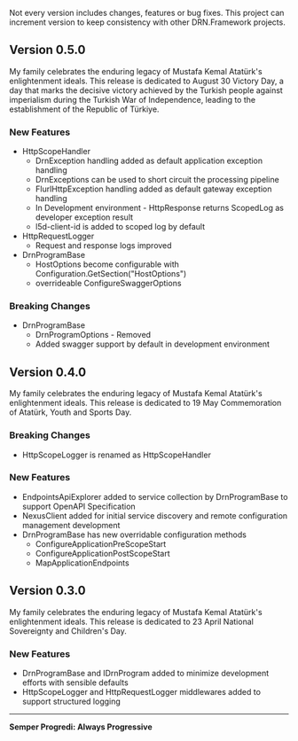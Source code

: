 Not every version includes changes, features or bug fixes. This project can increment version to keep consistency with other DRN.Framework projects.  

## Version 0.5.0

My family celebrates the enduring legacy of Mustafa Kemal Atatürk's enlightenment ideals. This release is dedicated to August 30 Victory Day, a day that marks the decisive victory achieved by the Turkish people against imperialism during the Turkish War of Independence, leading to the establishment of the Republic of Türkiye.

### New Features

* HttpScopeHandler
  * DrnException handling added as default application exception handling
  * DrnExceptions can be used to short circuit the processing pipeline
  * FlurlHttpException handling added as default gateway exception handling
  * In Development environment - HttpResponse returns ScopedLog as developer exception result
  * l5d-client-id is added to scoped log by default
* HttpRequestLogger
  * Request and response logs improved
* DrnProgramBase 
  * HostOptions become configurable with Configuration.GetSection("HostOptions")
  * overrideable ConfigureSwaggerOptions

### Breaking Changes

* DrnProgramBase
  * DrnProgramOptions - Removed
  * Added swagger support by default in development environment

## Version 0.4.0

My family celebrates the enduring legacy of Mustafa Kemal Atatürk's enlightenment ideals. This release is dedicated to 19 May Commemoration of Atatürk, Youth and Sports Day.

### Breaking Changes

* HttpScopeLogger is renamed as HttpScopeHandler

### New Features

* EndpointsApiExplorer added to service collection by DrnProgramBase to support OpenAPI Specification
* NexusClient added for initial service discovery and remote configuration management development
* DrnProgramBase has new overridable configuration methods
  * ConfigureApplicationPreScopeStart
  * ConfigureApplicationPostScopeStart
  * MapApplicationEndpoints

## Version 0.3.0

My family celebrates the enduring legacy of Mustafa Kemal Atatürk's enlightenment ideals. This release is dedicated to 23 April National Sovereignty and Children's Day.

### New Features

* DrnProgramBase and IDrnProgram added to minimize development efforts with sensible defaults
* HttpScopeLogger and HttpRequestLogger middlewares added to support structured logging

---
**Semper Progredi: Always Progressive**